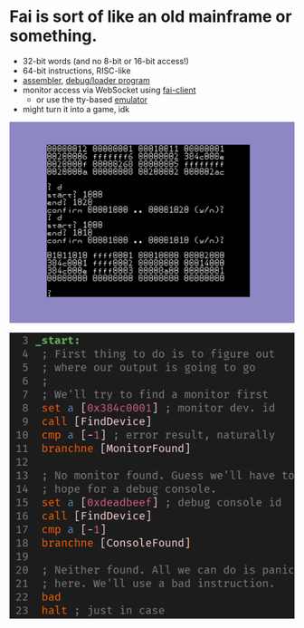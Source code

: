 # Fai is sort of like an old mainframe or something.

* 32-bit words (and no 8-bit or 16-bit access!)
* 64-bit instructions, RISC-like
* [assembler](src/bin/assemble.rs), [debug/loader program](asm_examples/debug.fai)
* monitor access via WebSocket using [fai-client](https://github.com/devyn/fai-client)
  * or use the tty-based [emulator](src/bin/emulator.rs)
* might turn it into a game, idk

![screenshot of running fai](doc/images/debug-session.png)

![screenshot of fai assembler](doc/images/fai-asm.png)
